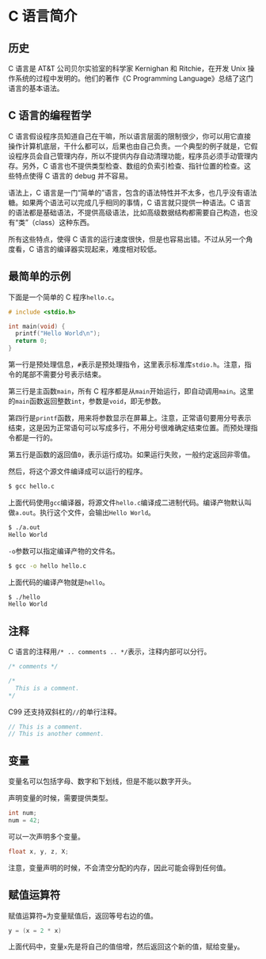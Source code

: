 # C 语言简介

## 历史

C 语言是 AT&T 公司贝尔实验室的科学家 Kernighan 和 Ritchie，在开发 Unix 操作系统的过程中发明的。他们的著作《C Programming Language》总结了这门语言的基本语法。

## C 语言的编程哲学

C 语言假设程序员知道自己在干嘛，所以语言层面的限制很少，你可以用它直接操作计算机底层，干什么都可以，后果也由自己负责。一个典型的例子就是，它假设程序员会自己管理内存，所以不提供内存自动清理功能，程序员必须手动管理内存。另外，C 语言也不提供类型检查、数组的负索引检查、指针位置的检查。这些特点使得 C 语言的 debug 并不容易。

语法上，C 语言是一门“简单的”语言，包含的语法特性并不太多，也几乎没有语法糖。如果两个语法可以完成几乎相同的事情，C 语言就只提供一种语法。C 语言的语法都是基础语法，不提供高级语法，比如高级数据结构都需要自己构造，也没有“类”（class）这种东西。

所有这些特点，使得 C 语言的运行速度很快，但是也容易出错。不过从另一个角度看，C 语言的编译器实现起来，难度相对较低。

## 最简单的示例

下面是一个简单的 C 程序`hello.c`。

```c
# include <stdio.h>

int main(void) {
  printf("Hello World\n");
  return 0;
}
```

第一行是预处理信息，`#`表示是预处理指令，这里表示标准库`stdio.h`。注意，指令的尾部不需要分号表示结束。

第三行是主函数`main`，所有 C 程序都是从`main`开始运行，即自动调用`main`。这里的`main`函数返回整数`int`，参数是`void`，即无参数。

第四行是`printf`函数，用来将参数显示在屏幕上。注意，正常语句要用分号表示结束，这是因为正常语句可以写成多行，不用分号很难确定结束位置。而预处理指令都是一行的。

第五行是函数的返回值`0`，表示运行成功。如果运行失败，一般约定返回非零值。

然后，将这个源文件编译成可以运行的程序。

```bash
$ gcc hello.c
```

上面代码使用`gcc`编译器，将源文件`hello.c`编译成二进制代码。编译产物默认叫做`a.out`。执行这个文件，会输出`Hello World`。

```bash
$ ./a.out
Hello World
```

`-o`参数可以指定编译产物的文件名。

```bash
$ gcc -o hello hello.c
```

上面代码的编译产物就是`hello`。

```bash
$ ./hello
Hello World
```

## 注释

C 语言的注释用`/* .. comments .. */`表示，注释内部可以分行。

```c
/* comments */

/*
  This is a comment.
*/
```

C99 还支持双斜杠的`//`的单行注释。

```c
// This is a comment.
// This is another comment.
```

## 变量

变量名可以包括字母、数字和下划线，但是不能以数字开头。

声明变量的时候，需要提供类型。

```c
int num;
num = 42;
```

可以一次声明多个变量。

```c
float x, y, z, X;
```

注意，变量声明的时候，不会清空分配的内存，因此可能会得到任何值。

## 赋值运算符

赋值运算符`=`为变量赋值后，返回等号右边的值。

```c
y = (x = 2 * x)
```

上面代码中，变量`x`先是将自己的值倍增，然后返回这个新的值，赋给变量`y`。
